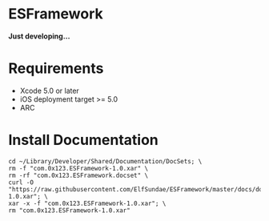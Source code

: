 ESFramework
===========

**Just developing...**


Requirements
============
* Xcode 5.0 or later
* iOS deployment target >= 5.0
* ARC

Install Documentation
=====================
	cd ~/Library/Developer/Shared/Documentation/DocSets; \
	rm -f "com.0x123.ESFramework-1.0.xar" \
	rm -rf "com.0x123.ESFramework.docset" \
	curl -O "https://raw.githubusercontent.com/ElfSundae/ESFramework/master/docs/docset/publish/com.0x123.ESFramework-1.0.xar"; \
	xar -x -f "com.0x123.ESFramework-1.0.xar"; \
	rm "com.0x123.ESFramework-1.0.xar"


